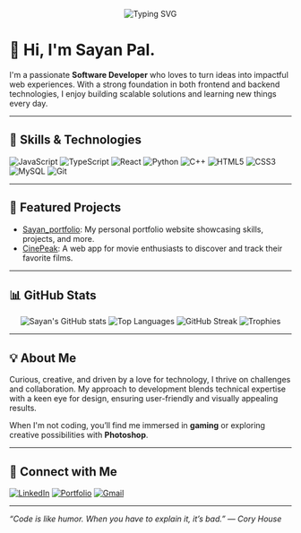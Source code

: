<!-- Animated Typing Header -->
<p align="center">
  <img src="https://readme-typing-svg.herokuapp.com?font=Fira+Code&duration=3000&pause=1000&color=F7931E&center=true&vCenter=true&width=550&lines=👋+Hi,+I'm+Sayan+Pal;Software+Developer;Tech+Enthusiast+%F0%9F%9A%80;Coder+%26+Designer" alt="Typing SVG" />
</p>

# 👋 Hi, I'm Sayan Pal.

I'm a passionate **Software Developer** who loves to turn ideas into impactful web experiences. With a strong foundation in both frontend and backend technologies, I enjoy building scalable solutions and learning new things every day.

---

## 🚀 Skills & Technologies

![JavaScript](https://img.shields.io/badge/-JavaScript-black?style=flat-square&logo=javascript)
![TypeScript](https://img.shields.io/badge/-TypeScript-007ACC?style=flat-square&logo=typescript)
![React](https://img.shields.io/badge/-React-61DAFB?style=flat-square&logo=react)
![Python](https://img.shields.io/badge/-Python-3776AB?style=flat-square&logo=python)
![C++](https://img.shields.io/badge/-C++-00599C?style=flat-square&logo=c%2b%2b)
![HTML5](https://img.shields.io/badge/-HTML5-E34F26?style=flat-square&logo=html5)
![CSS3](https://img.shields.io/badge/-CSS3-1572B6?style=flat-square&logo=css3)
![MySQL](https://img.shields.io/badge/-MySQL-4479A1?style=flat-square&logo=mysql)
![Git](https://img.shields.io/badge/-Git-F05032?style=flat-square&logo=git)

---

## 🌟 Featured Projects

- [Sayan_portfolio](https://github.com/sayansonu7/Sayan_portfolio): My personal portfolio website showcasing skills, projects, and more.
- [CinePeak](https://github.com/sayansonu7/CinePeak): A web app for movie enthusiasts to discover and track their favorite films.

---

## 📊 GitHub Stats

<p align="center">
  <img src="https://github-readme-stats.vercel.app/api?username=sayansonu7&show_icons=true&theme=radical" alt="Sayan's GitHub stats" />
  <img src="https://github-readme-stats.vercel.app/api/top-langs/?username=sayansonu7&layout=compact&theme=radical" alt="Top Languages" />
  <img src="https://github-readme-streak-stats.herokuapp.com/?user=sayansonu7&theme=radical&hide_border=false" alt="GitHub Streak" />
  <img src="https://github-profile-trophy.vercel.app/?username=sayansonu7&theme=radical" alt="Trophies" />
</p>

---

## 💡 About Me

Curious, creative, and driven by a love for technology, I thrive on challenges and collaboration. My approach to development blends technical expertise with a keen eye for design, ensuring user-friendly and visually appealing results.

When I'm not coding, you’ll find me immersed in **gaming** or exploring creative possibilities with **Photoshop**.

---

## 🔗 Connect with Me

[![LinkedIn](https://img.shields.io/badge/-LinkedIn-blue?style=flat-square&logo=linkedin)](https://www.linkedin.com/in/sayan-pal-969431350)
[![Portfolio](https://img.shields.io/badge/-Portfolio-121013?style=flat-square&logo=netlify)](https://sayan-portfolio-7.netlify.app/)
[![Gmail](https://img.shields.io/badge/-Email-EA4335?style=flat-square&logo=gmail)](mailto:sayan.professional7@gmail.com)

---

_“Code is like humor. When you have to explain it, it’s bad.” — Cory House_
